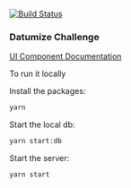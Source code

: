 [![Build Status](https://travis-ci.com/marcuscaum/datumize-challenge.svg?branch=master)](https://travis-ci.com/marcuscaum/datumize-challenge)

### Datumize Challenge

[UI Component Documentation](https://dist-ihuaclnbji.now.sh/src-components-add-item-form-index#basic-usage)

To run it locally

Install the packages:

```sh
yarn
```

Start the local db:

```sh
yarn start:db
```

Start the server:

```sh
yarn start
```
